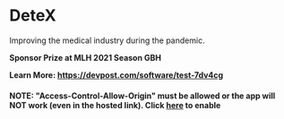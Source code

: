# DeteX
Improving the medical industry during the pandemic. 

<b>Sponsor Prize at MLH 2021 Season GBH<b/>
  
  Learn More: <a href="https://devpost.com/software/test-7dv4cg" target="_blank">https://devpost.com/software/test-7dv4cg<a/>
  
  <h4>NOTE: "Access-Control-Allow-Origin" must be allowed or the app will NOT work (even in the hosted link). Click <a href="https://chrome.google.com/webstore/detail/allow-cors-access-control/lhobafahddgcelffkeicbaginigeejlf?hl=en">here</a> to enable</h4>
